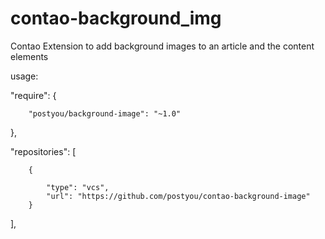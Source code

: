 contao-background_img
=====================

Contao Extension to add background images to an article and the content elements

usage:

"require": {

        "postyou/background-image": "~1.0"
},


"repositories": [

        {
        
            "type": "vcs",
            "url": "https://github.com/postyou/contao-background-image"
        }
],
    
    
